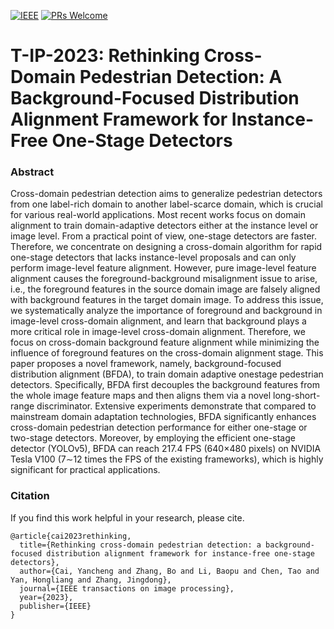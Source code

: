 [![IEEE](https://img.shields.io/badge/IEEE-10231122-b31b1b.svg)](https://ieeexplore.ieee.org/document/10231122)
[![PRs Welcome](https://img.shields.io/badge/PRs-welcome-brightgreen.svg?style=flat-square)](https://github.com/caiyancheng/BFDA/pulls)

# T-IP-2023: Rethinking Cross-Domain Pedestrian Detection: A Background-Focused Distribution Alignment Framework for Instance-Free One-Stage Detectors

### Abstract
Cross-domain pedestrian detection aims to generalize pedestrian detectors from one label-rich domain to another label-scarce domain, which is crucial for various real-world applications. Most recent works focus on domain alignment to train domain-adaptive detectors either at the instance level or image level. From a practical point of view, one-stage detectors are faster. Therefore, we concentrate on designing a cross-domain algorithm for rapid one-stage detectors that lacks instance-level proposals and can only perform image-level feature alignment. However, pure image-level feature alignment causes the foreground-background misalignment issue to arise, i.e., the foreground features in the source domain image are falsely aligned with background features in the target domain image. To address this issue, we systematically analyze the importance of foreground and background in image-level cross-domain alignment, and learn that background plays a more critical role in image-level cross-domain alignment. Therefore, we focus on cross-domain background feature alignment while minimizing the influence of foreground features on the cross-domain alignment stage. This paper proposes a novel framework, namely, background-focused distribution alignment (BFDA), to train domain adaptive onestage pedestrian detectors. Specifically, BFDA first decouples the background features from the whole image feature maps and then aligns them via a novel long-short-range discriminator. Extensive experiments demonstrate that compared to mainstream domain adaptation technologies, BFDA significantly enhances cross-domain pedestrian detection performance for either one-stage or two-stage detectors. Moreover, by employing the efficient one-stage detector (YOLOv5), BFDA can reach 217.4 FPS (640×480 pixels) on NVIDIA Tesla V100 (7∼12 times the FPS of the existing frameworks), which is highly significant for practical applications.

### Citation
If you find this work helpful in your research, please cite.
````
@article{cai2023rethinking,
  title={Rethinking cross-domain pedestrian detection: a background-focused distribution alignment framework for instance-free one-stage detectors},
  author={Cai, Yancheng and Zhang, Bo and Li, Baopu and Chen, Tao and Yan, Hongliang and Zhang, Jingdong},
  journal={IEEE transactions on image processing},
  year={2023},
  publisher={IEEE}
}
````
